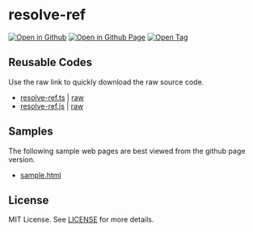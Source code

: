 # resolve-ref

[![Open in Github](https://img.shields.io/badge/Open_in_GitHub-6e5494)](https://github.com/JamesRobertHugginsNgo/resolve-ref)
[![Open in Github Page](https://img.shields.io/badge/Open_in_GitHub%20Page-4078c0)](https://jamesroberthugginsngo.github.io/resolve-ref/)
[![Open Tag](https://img.shields.io/badge/Open_Tag-2.0.0-6cc644)](https://github.com/JamesRobertHugginsNgo/resolve-ref/tree/2.0.0)

## Reusable Codes

Use the raw link to quickly download the raw source code.

- [resolve-ref.ts](./src/resolve-ref.ts) \| [raw](./src/resolve-ref.ts?raw=1)
- [resolve-ref.js](./dist/resolve-ref.js) \| [raw](./dist/resolve-ref.js?raw=1)

## Samples

The following sample web pages are best viewed from the github page version.

- [sample.html](./sample/sample.html)

## License

MIT License. See [LICENSE](LICENSE) for more details.
